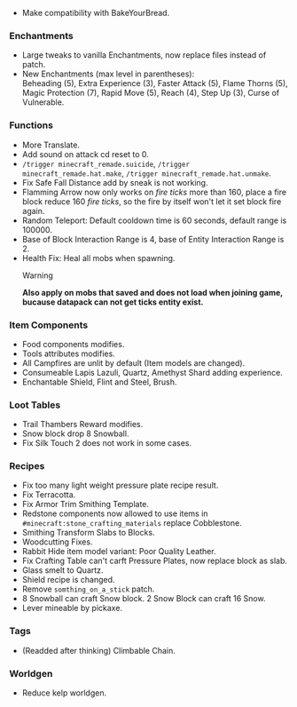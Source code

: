 - Make compatibility with BakeYourBread.

### Enchantments

- Large tweaks to vanilla Enchantments, now replace files instead of patch.
- New Enchantments (max level in parentheses):  
  Beheading (5), Extra Experience (3), Faster Attack (5), Flame Thorns (5), Magic Protection (7), Rapid Move (5), Reach (4), Step Up (3), Curse of Vulnerable.

### Functions

- More Translate.
- Add sound on attack cd reset to 0.
- `/trigger minecraft_remade.suicide`, `/trigger minecraft_remade.hat.make`, `/trigger minecraft_remade.hat.unmake`.
- Fix Safe Fall Distance add by sneak is not working.
- Flamming Arrow now only works on _fire ticks_ more than 160, place a fire block reduce 160 _fire ticks_, so the fire by itself won't let it set block fire again.
- Random Teleport: Default cooldown time is 60 seconds, default range is 100000.
- Base of Block Interaction Range is 4, base of Entity Interaction Range is 2.
- Health Fix: Heal all mobs when spawning.
  > [!WARNING]  
  > **Also apply on mobs that saved and does not load when joining game, bucause datapack can not get ticks entity exist.**

### Item Components

- Food components modifies.
- Tools attributes modifies.
- All Campfires are unlit by default (Item models are changed).
- Consumeable Lapis Lazuli, Quartz, Amethyst Shard adding experience.
- Enchantable Shield, Flint and Steel, Brush.

### Loot Tables

- Trail Thambers Reward modifies.
- Snow block drop 8 Snowball.
- Fix Silk Touch 2 does not work in some cases.

### Recipes

- Fix too many light weight pressure plate recipe result.
- Fix Terracotta.
- Fix Armor Trim Smithing Template.
- Redstone components now allowed to use items in `#minecraft:stone_crafting_materials` replace Cobblestone.
- Smithing Transform Slabs to Blocks.
- Woodcutting Fixes.
- Rabbit Hide item model variant: Poor Quality Leather.
- Fix Crafting Table can't carft Pressure Plates, now replace block as slab.
- Glass smelt to Quartz.
- Shield recipe is changed.
- Remove `somthing_on_a_stick` patch.
- 8 Snowball can craft Snow block. 2 Snow Block can craft 16 Snow.
- Lever mineable by pickaxe.

### Tags

- (Readded after thinking) Climbable Chain.

### Worldgen

- Reduce kelp worldgen.
